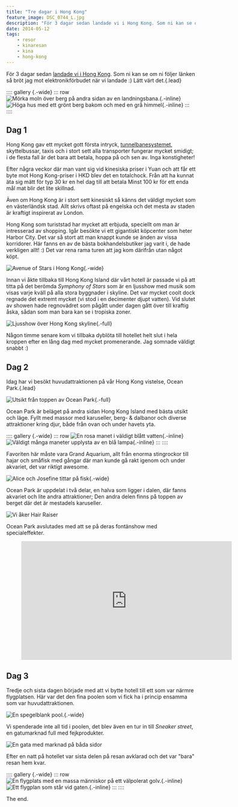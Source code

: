```yaml
---
title: "Tre dagar i Hong Kong"
feature_image: DSC_0744_L.jpg
description: "För 3 dagar sedan landade vi i Hong Kong. Som ni kan se om ni följer länken så bröt jag mot elektronikförbudet när vi landade :) Lätt värt…"
date: 2014-05-12
tags:
    - resor
    - kinaresan
    - kina
    - hong-kong
---
```


För 3 dagar sedan [landade vi i Hong Kong](http://instagram.com/p/nzT5Z2SKnj/). Som ni kan se om ni följer länken så bröt jag mot elektronikförbudet när vi landade :) Lätt värt det.{.lead}

:::: gallery {.-wide}
::: row
![Mörka moln över berg på andra sidan av en landningsbana.](IMG_20140510_112937.jpg){.-inline}
![Höga hus med ett grönt berg bakom och med en grå himmel](IMG_20140510_173115.jpg){.-inline}
:::
::::

## Dag 1

Hong Kong gav ett mycket gott första intryck, [tunnelbanesystemet](http://instagram.com/p/nzp6mHyKsX/), skyttelbussar, taxis och i stort sett alla transporter fungerar mycket smidigt; i de flesta fall är det bara att betala, hoppa på och sen av. Inga konstigheter!

Efter några veckor där man vant sig vid kinesiska priser i Yuan och att får ett byte mot Hong Kong-priser i HKD blev det en totalchock. Från att ha kunnat äta sig mätt för typ 30 kr en hel dag till att betala Minst 100 kr för ett enda mål mat blir det lite skillnad.

Även om Hong Kong är i stort sett kinesiskt så känns det väldigt mycket som en västerländsk stad. Allt skrivs oftast på engelska och det mesta av staden är kraftigt inspirerat av London.

Hong Kong som turiststad har mycket att erbjuda, speciellt om man är intresserad av shopping. Igår besökte vi ett gigantiskt köpcenter som heter Harbor City. Det var så stort att man knappt kunde se änden av vissa korridorer. Här fanns en av de bästa bokhandelsbutiker jag varit i, de hade verkligen allt! :) Det var rena rama turen att jag kom därifrån utan något köpt.

![Avenue of Stars i Hong Kong](P5110749_L.jpg){.-wide}

Innan vi åkte tillbaka till Hong Kong Island där vårt hotell är passade vi på att titta på det berömda _Symphony of Stars_ som är en ljusshow med musik som visas varje kväll på alla stora byggnader i skyline. Det var mycket coolt dock regnade det extremt mycket (vi stod i en decimenter djupt vatten). Vid slutet av showen hade regnovädret som pågått under dagen gått över till kraftig åska, sådan som man bara kan se i tropiska zoner.

![Ljusshow över Hong Kong skyline](P5110856.jpg){.-full}

Någon timme senare kom vi tillbaka dyblöta till hotellet helt slut i hela kroppen efter en lång dag med mycket promenerande. Jag somnade väldigt snabbt :)

## Dag 2

Idag har vi besökt huvudattraktionen på vår Hong Kong vistelse, Ocean Park.{.lead}

![Utsikt från toppen av Ocean Park](P5121100_L.jpg){.-full}

Ocean Park är beläget på andra sidan Hong Kong Island med bästa utsikt och läge. Fyllt med massor med karuseller, berg- & dalbanor och diverse attraktioner kring djur, både från ovan och under havets yta.

:::: gallery {.-wide}
::: row
![En rosa manet i väldigt blått vatten](IMG_20140512_213451.jpg){.-inline}
![Väldigt många maneter upplysta av en blå lampa](IMG_20140512_213358.jpg){.-inline}
:::
::::

Favoriten här måste vara Grand Aquarium, allt från enorma stingrockor till hajar och småfisk med gångar där man kunde gå rakt igenom och under akvariet, det var riktigt awesome.

![Alice och Josefine tittar på fisk](P5120985.jpg){.-wide}

Ocean Park är uppdelat i två delar, en halva som ligger i dalen, där fanns akvariet och lite andra attraktioner; Den andra delen finns på toppen av berget där det är mestadels karuseller.

![Vi åker Hair Raiser](DSC_0800-2.jpg)

Ocean Park avslutades med att se på deras fontänshow med specialeffekter.

<figure class="embed"><iframe width="560" height="315" src="https://www.youtube-nocookie.com/embed/pA9t6i9AvIg?si=fkQMopXRIO8BmWda" title="Symbio! A water and light show at Ocean Park in Hong Kong" frameborder="0" allow="accelerometer; autoplay; clipboard-write; encrypted-media; gyroscope; picture-in-picture; web-share" referrerpolicy="strict-origin-when-cross-origin" allowfullscreen></iframe></figure>

## Dag 3

Tredje och sista dagen började med att vi bytte hotell till ett som var närmre flygplatsen. Här var det den fina poolen som vi fick ha i princip ensamma som var huvudattraktionen.

![En spegelblank pool.](DSC_0822_L.jpg){.-wide}

Vi spenderade inte all tid i poolen, det blev även en tur in till _Sneaker street_, en gatumarknad full med fejkprodukter.

![En gata med marknad på båda sidor](DSC_0810_L.jpg)

Efter en natt på hotellet var sista delen på resan avklarad och det var "bara" resan hem kvar.

:::: gallery {.-wide}
::: row
![En flygplats med en massa människor på ett välpolerat golv.](IMG_20140516_180818.jpg){.-inline}
![Ett flygplan som står vid gaten.](IMG_20140516_223052.jpg){.-inline}
:::
::::

The end.

